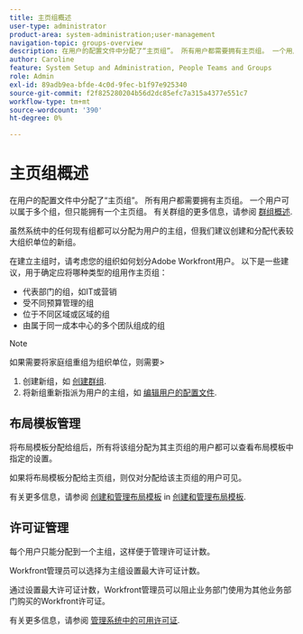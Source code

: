 ```yaml
---
title: 主页组概述
user-type: administrator
product-area: system-administration;user-management
navigation-topic: groups-overview
description: 在用户的配置文件中分配了“主页组”。 所有用户都需要拥有主页组。 一个用户可以属于多个组，但只能拥有一个主页组。 虽然系统中的任何现有组都可以分配为用户的主组，但我们建议创建和分配代表较大组织单位的新组。 在建立主组时，请考虑您的组织如何划分Adobe Workfront用户。
author: Caroline
feature: System Setup and Administration, People Teams and Groups
role: Admin
exl-id: 89adb9ea-bfde-4c0d-9fec-b1f97e925340
source-git-commit: f2f825280204b56d2dc85efc7a315a4377e551c7
workflow-type: tm+mt
source-wordcount: '390'
ht-degree: 0%

---
```


# 主页组概述

在用户的配置文件中分配了“主页组”。 所有用户都需要拥有主页组。 一个用户可以属于多个组，但只能拥有一个主页组。 有关群组的更多信息，请参阅 [群组概述](../../../administration-and-setup/manage-groups/groups-overview/groups.md).

虽然系统中的任何现有组都可以分配为用户的主组，但我们建议创建和分配代表较大组织单位的新组。

在建立主组时，请考虑您的组织如何划分Adobe Workfront用户。 以下是一些建议，用于确定应将哪种类型的组用作主页组：

* 代表部门的组，如IT或营销
* 受不同预算管理的组
* 位于不同区域或区域的组
* 由属于同一成本中心的多个团队组成的组

>[!NOTE]
>
>如果需要将家庭组重组为组织单位，则需要>
>1. 创建新组，如 [创建群组](../../../administration-and-setup/manage-groups/create-and-manage-groups/create-a-group.md).
>1. 将新组重新指派为用户的主组，如 [编辑用户的配置文件](../../../administration-and-setup/add-users/create-and-manage-users/edit-a-users-profile.md).

>


## 布局模板管理

将布局模板分配给组后，所有将该组分配为其主页组的用户都可以查看布局模板中指定的设置。

如果将布局模板分配给主页组，则仅对分配给该主页组的用户可见。

有关更多信息，请参阅 [创建和管理布局模板](../../../administration-and-setup/customize-workfront/use-layout-templates/create-and-manage-layout-templates.md) in [创建和管理布局模板](../../../administration-and-setup/customize-workfront/use-layout-templates/create-and-manage-layout-templates.md).

## 许可证管理

每个用户只能分配到一个主组，这样便于管理许可证计数。

Workfront管理员可以选择为主组设置最大许可证计数。

通过设置最大许可证计数，Workfront管理员可以阻止业务部门使用为其他业务部门购买的Workfront许可证。

有关更多信息，请参阅 [管理系统中的可用许可证](../../../administration-and-setup/get-started-wf-administration/manage-available-licenses-in-your-system.md).
